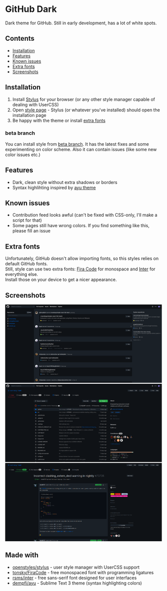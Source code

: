 # GitHub Dark
Dark theme for GitHub. Still in early development, has a lot of white spots.

## Contents
- [Installation](#installation)
- [Features](#features)
- [Known issues](#known-issues)
- [Extra fonts](#extra-fonts)
- [Screenshots](#screenshots)

## Installation
1. Install [Stylus](https://github.com/openstyles/stylus#releases) for your browser (or any other style manager capable of dealing with UserCSS)
2. Open [style page](https://raw.githubusercontent.com/evtn/github-dark/master/gh.user.css) - Stylus (or whatever you've installed) should open the installation page
3. Be happy with the theme or install [extra fonts](#extra-fonts)

### beta branch
You can install style from [beta branch](https://raw.githubusercontent.com/evtn/github-dark/beta/gh.user.css). It has the latest fixes and some experimenting on color scheme.
Also it can contain issues (like some new color issues etc.)

## Features
- Dark, clean style without extra shadows or borders
- Syntax highlihting inspired by [ayu theme](https://github.com/dempfi/ayu)

## Known issues
- Contribution feed looks awful (can't be fixed with CSS-only, I'll make a script for that)
- Some pages still have wrong colors. If you find something like this, please fill an issue

## Extra fonts
Unfortunately, GitHub doesn't allow importing fonts, so this styles relies on default GitHub fonts.   
Still, style can use two extra fonts: [Fira Code](https://github.com/tonsky/FiraCode) for monospace and [Inter](https://github.com/rsms/inter) for everything else.   
Install those on your device to get a nicer appearance.   

## Screenshots
![Main Page](https://raw.githubusercontent.com/evtn/github-dark/master/screenshots/mainpage_feed.png)    
![Repository](https://raw.githubusercontent.com/evtn/github-dark/master/screenshots/repo.png)    
![Issue](https://raw.githubusercontent.com/evtn/github-dark/master/screenshots/issue.png)    

## Made with
- [openstyles/stylus](https://github.com/openstyles/stylus#releases) - user style manager with UserCSS support
- [tonsky/FiraCode](https://github.com/tonsky/FiraCode) - free monospaced font with programming ligatures
- [rsms/inter](https://github.com/rsms/inter) - free sans-serif font designed for user interfaces
- [dempfi/ayu](https://github.com/dempfi/ayu) - Sublime Text 3 theme (syntax highlighting colors)